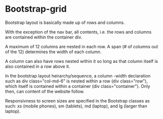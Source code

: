 # Bootstrap-grid

Bootstrap layout is basically made up of rows and columns.

With the exception of the nav bar, all contents, i.e. the rows and columns are contained within the container div.

A maximum of 12 columns are nested in each row. A span (# of columns out of the 12) determines the width of each column.

A column can also have rows nested within it so long as that column itself is also contained in a row above it.

In the bootstrap layout heirarchy/sequence, a column -width declaration such as div class="col-md-6" is nested within a row (div class="row"), which itself is contained within a container (div class="container"). Only then, can content of the website follow.
  
Responsivness to screen sizes are specified in the Bootstrap classes as such:
 xs (mobile phones), sm (tablets), md (laptop), and lg (larger than laptop).
